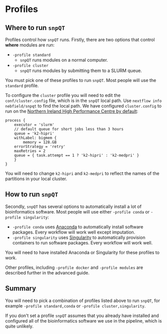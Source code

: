 # Profiles

## Where to run `snpQT`

Profiles control how `snpQT` runs. Firstly, there are two options that control
**where** modules are run:

* `-profile standard`
    * `snpQT` runs modules on a normal computer. 
* `-profile cluster`
    * `snpQT` runs modules by submitting them to a SLURM queue.

You must pick one of these profiles to run `snpQT`. Most people will use the
`standard` profile.

To configure the `cluster` profile you will need to edit the
`conf/cluster.config` file, which is in the `snpQT` local path. Use `nextflow
info nebfield/snpqt` to find the local path. We have configured `cluster.config`
to run on the [Northern Ireland High Performance Centre by
default](https://www.ni-hpc.ac.uk):

```
process {
    executor = 'slurm'
    // default queue for short jobs less than 3 hours
    queue = 'k2-hipri' 
    withLabel: bigmem {
    	memory = 128.GB
	errorStrategy = 'retry'
	maxRetries = 2
	queue = { task.attempt == 1 ? 'k2-hipri' : 'k2-medpri' } 
    }
}
```

You will need to change `k2-hipri` and `k2-medpri` to reflect the names of the
partitions in your local cluster. 
    
## How to run `snpQT`

Secondly, `snpQT` has several options to automatically install a lot of
bioinformatics software. Most people will use either `-profile conda` or
`-profile singularity`:

* `-profile conda` uses
  [Anaconda](https://docs.anaconda.com/anaconda/install/index.html) to
  automatically install software packages. Every workflow will work well except
  imputation.
* `-profile singularity` uses [Singularity](https://sylabs.io/singularity/) to
  automatically provision containers to run software packages. Every workflow
  will work well.

You will need to have installed Anaconda or Singularity for these profiles to
work.

Other profiles, including `-profile docker` and `-profile modules` are described
further in the advanced guide.

## Summary

You will need to pick a combination of profiles listed above to run `snpQT`, for
example `-profile standard,conda` or `-profile cluster,singularity`.

If you don't set a profile `snpQT` assumes that you already have installed and
configured all of the bioinformatics software we use in the pipeline, which is
quite unlikely. 
